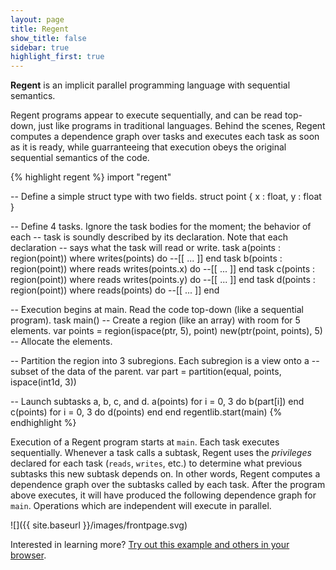 ```yaml
---
layout: page
title: Regent
show_title: false
sidebar: true
highlight_first: true
---
```


**Regent** is an implicit parallel programming language with
sequential semantics.

Regent programs appear to execute sequentially, and can be read
top-down, just like programs in traditional languages. Behind the
scenes, Regent computes a dependence graph over tasks and executes
each task as soon as it is ready, while guarranteeing that execution
obeys the original sequential semantics of the code.

{% highlight regent %}
import "regent"

-- Define a simple struct type with two fields.
struct point { x : float, y : float }

-- Define 4 tasks. Ignore the task bodies for the moment; the behavior of each
-- task is soundly described by its declaration. Note that each declaration
-- says what the task will read or write.
task a(points : region(point)) where writes(points) do --[[ ... ]] end
task b(points : region(point)) where reads writes(points.x) do --[[ ... ]] end
task c(points : region(point)) where reads writes(points.y) do --[[ ... ]] end
task d(points : region(point)) where reads(points) do --[[ ... ]] end

-- Execution begins at main. Read the code top-down (like a sequential program).
task main()
  -- Create a region (like an array) with room for 5 elements.
  var points = region(ispace(ptr, 5), point)
  new(ptr(point, points), 5) -- Allocate the elements.

  -- Partition the region into 3 subregions. Each subregion is a view onto a
  -- subset of the data of the parent.
  var part = partition(equal, points, ispace(int1d, 3))

  -- Launch subtasks a, b, c, and d.
  a(points)
  for i = 0, 3 do
    b(part[i])
  end
  c(points)
  for i = 0, 3 do
    d(points)
  end
end
regentlib.start(main)
{% endhighlight %}

Execution of a Regent program starts at `main`. Each task executes
sequentially. Whenever a task calls a subtask, Regent uses the
*privileges* declared for each task (`reads`, `writes`, etc.) to
determine what previous subtasks this new subtask depends on. In other
words, Regent computes a dependence graph over the subtasks called by
each task. After the program above executes, it will have produced the
following dependence graph for `main`. Operations which are
independent will execute in parallel.

![]({{ site.baseurl }}/images/frontpage.svg)

Interested in learning more? [Try out this example and others in your
browser](http://try.regent-lang.org).
